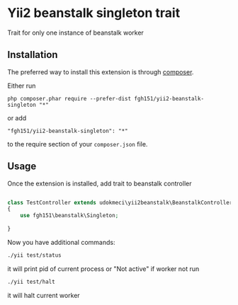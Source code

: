 Yii2 beanstalk singleton trait
==============================
Trait for only one instance of beanstalk worker

Installation
------------

The preferred way to install this extension is through [composer](http://getcomposer.org/download/).

Either run

```
php composer.phar require --prefer-dist fgh151/yii2-beanstalk-singleton "*"
```

or add

```
"fgh151/yii2-beanstalk-singleton": "*"
```

to the require section of your `composer.json` file.


Usage
-----

Once the extension is installed, add trait to beanstalk controller

```php

class TestController extends udokmeci\yii2beanstalk\BeanstalkController
{
    use fgh151\beanstalk\Singleton;
    
}

```

Now you have additional commands:

```bash
./yii test/status
```
it will print pid of current process or "Not active" if worker not run

```bash
./yii test/halt
```
it will halt current worker